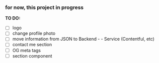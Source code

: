 ### for now, this project in progress

**TO DO:**
- [ ] logo
- [ ] change profile photo
- [ ] move information from JSON to Backend - - Service (Contentful,  etc)
- [ ] contact me section
- [ ] OG meta tags
- [ ] section component
